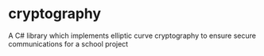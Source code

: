 # cryptography
A C# library which implements elliptic curve cryptography to ensure secure communications for a school project
